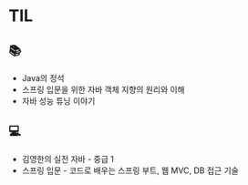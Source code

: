 # TIL

## 📚
* Java의 정석
* 스프링 입문을 위한 자바 객체 지향의 원리와 이해
* 자바 성능 튜닝 이야기

## 💻
* 김영한의 실전 자바 - 중급 1
* 스프링 입문 - 코드로 배우는 스프링 부트, 웹 MVC, DB 접근 기술
